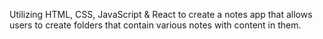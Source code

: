 Utilizing HTML, CSS, JavaScript & React to create a notes app that allows users to create folders that contain various notes with content in them. 